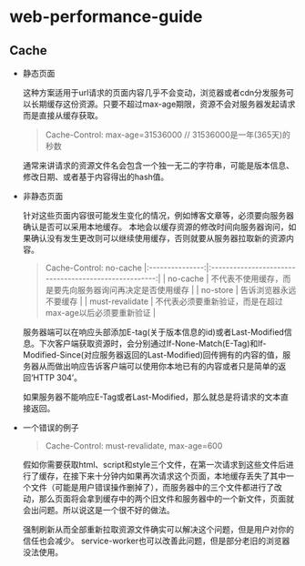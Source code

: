 # web-performance-guide

## Cache
+ 静态页面

    这种方案适用于url请求的页面内容几乎不会变动，浏览器或者cdn分发服务可以长期缓存这份资源。只要不超过max-age期限，资源不会对服务器发起请求而是直接从缓存获取。

    > Cache-Control: max-age=31536000 // 31536000是一年(365天)的秒数

    通常来讲请求的资源文件名会包含一个独一无二的字符串，可能是版本信息、修改日期、或者基于内容得出的hash值。

+ 非静态页面
  
    针对这些页面内容很可能发生变化的情况，例如博客文章等，必须要向服务器确认是否可以采用本地缓存。
    本地会以缓存资源的修改时间向服务器询问，如果确认没有发生更改则可以继续使用缓存，否则就要从服务器拉取新的资源内容。
    
    > Cache-Control: no-cache 
    |:---------------:|:-----------------------------------------------------:|
    | no-cache        | 不代表不使用缓存，而是要先向服务器询问再决定是否使用缓存  |
    | no-store        | 告诉浏览器永远不要缓存                                  |
    | must-revalidate | 不代表必须要重新验证，而是在超过max-age以后必须要重新验证 |

    服务器端可以在响应头部添加E-tag(关于版本信息的id)或者Last-Modified信息。下次客户端获取资源时，会分别通过If-None-Match(E-Tag)和If-Modified-Since(对应服务器返回的Last-Modified)回传拥有的内容的值，服务器从而做出响应告诉客户端可以使用你本地已有的内容或者只是简单的返回‘HTTP 304’。
    
    如果服务器不能响应E-Tag或者Last-Modified，那么就总是将请求的文本直接返回。

+ 一个错误的例子
    
    > Cache-Control: must-revalidate, max-age=600

    假如你需要获取html、script和style三个文件，在第一次请求到这些文件后进行了缓存，在接下来十分钟内如果再次请求这个页面，本地缓存丢失了其中一个文件（可能是用户错误操作删掉了），而服务器中的三个文件都进行了改动，那么页面将会拿到缓存中的两个旧文件和服务器中的一个新文件，页面就会出问题。所以说这是一个很不好的做法。
    
    强制刷新从而全部重新拉取资源文件确实可以解决这个问题，但是用户对你的信任也会减少。
    service-worker也可以改善此问题，但是部分老旧的浏览器没法使用。

